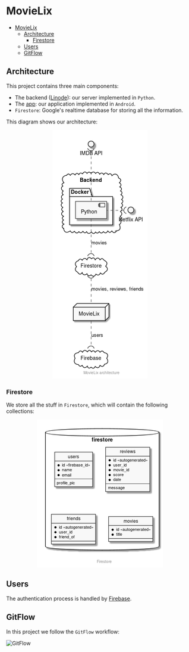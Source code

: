 # MovieLix

- [MovieLix](#movielix)
  - [Architecture](#architecture)
    - [Firestore](#firestore)
  - [Users](#users)
  - [GitFlow](#gitflow)

## Architecture

This project contains three main components:

- The backend ([Linode](./linode.md)): our server implemented in `Python`.
- The [app](./app.md): our application implemented in `Android`.
- `Firestore`: Google's realtime database for storing all the information.

This diagram shows our architecture:

<p align="center">
    <img src="Diagrams/out/backend/backend.png"/>
</p>

### Firestore

We store all the stuff in `Firestore`, which will contain the following collections:

<p align="center">
    <img src="Diagrams/out/firestore/firestore.png"/>
</p>

## Users

The authentication process is handled by [Firebase](https://firebase.google.com/).

## GitFlow

In this project we follow the `GitFlow` workflow:

![GitFlow](https://i.pinimg.com/originals/d6/06/ac/d606ac0eca71d6ead76c73d7aa08d51b.png)

